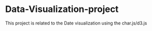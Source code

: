 # Data-Visualization-project
This project is related to the Date visualization using the char.js/d3.js
